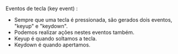 Eventos de tecla (key event) :

- Sempre que uma tecla é pressionada, são gerados dois eventos, "keyup" e "keydown".
- Podemos realizar ações nestes eventos também.
- Keyup é quando soltamos a tecla.
- Keydown é quando apertamos.